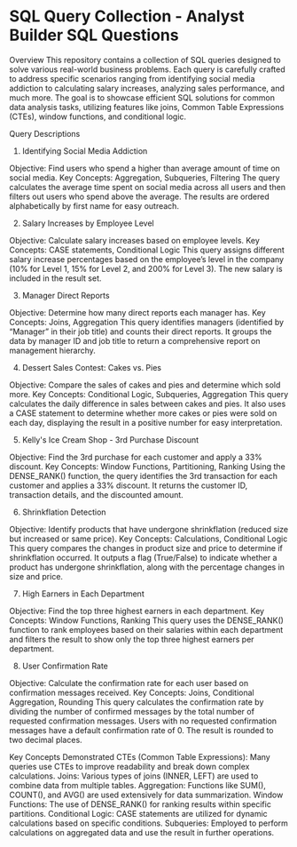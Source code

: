# SQL Query Collection - Analyst Builder SQL Questions



Overview
This repository contains a collection of SQL queries designed to solve various real-world business problems. Each query is carefully crafted to address specific scenarios ranging from identifying social media addiction to calculating salary increases, analyzing sales performance, and much more. The goal is to showcase efficient SQL solutions for common data analysis tasks, utilizing features like joins, Common Table Expressions (CTEs), window functions, and conditional logic.

Query Descriptions

1. Identifying Social Media Addiction

Objective: Find users who spend a higher than average amount of time on social media.
Key Concepts: Aggregation, Subqueries, Filtering
The query calculates the average time spent on social media across all users and then filters out users who spend above the average. The results are ordered alphabetically by first name for easy outreach.

2. Salary Increases by Employee Level

Objective: Calculate salary increases based on employee levels.
Key Concepts: CASE statements, Conditional Logic
This query assigns different salary increase percentages based on the employee’s level in the company (10% for Level 1, 15% for Level 2, and 200% for Level 3). The new salary is included in the result set.

3. Manager Direct Reports
   
Objective: Determine how many direct reports each manager has.
Key Concepts: Joins, Aggregation
This query identifies managers (identified by “Manager” in their job title) and counts their direct reports. It groups the data by manager ID and job title to return a comprehensive report on management hierarchy.

4. Dessert Sales Contest: Cakes vs. Pies
   
Objective: Compare the sales of cakes and pies and determine which sold more.
Key Concepts: Conditional Logic, Subqueries, Aggregation
This query calculates the daily difference in sales between cakes and pies. It also uses a CASE statement to determine whether more cakes or pies were sold on each day, displaying the result in a positive number for easy interpretation.

5. Kelly's Ice Cream Shop - 3rd Purchase Discount
   
Objective: Find the 3rd purchase for each customer and apply a 33% discount.
Key Concepts: Window Functions, Partitioning, Ranking
Using the DENSE_RANK() function, the query identifies the 3rd transaction for each customer and applies a 33% discount. It returns the customer ID, transaction details, and the discounted amount.

6. Shrinkflation Detection
   
Objective: Identify products that have undergone shrinkflation (reduced size but increased or same price).
Key Concepts: Calculations, Conditional Logic
This query compares the changes in product size and price to determine if shrinkflation occurred. It outputs a flag (True/False) to indicate whether a product has undergone shrinkflation, along with the percentage changes in size and price.

7. High Earners in Each Department
   
Objective: Find the top three highest earners in each department.
Key Concepts: Window Functions, Ranking
This query uses the DENSE_RANK() function to rank employees based on their salaries within each department and filters the result to show only the top three highest earners per department.

8. User Confirmation Rate
   
Objective: Calculate the confirmation rate for each user based on confirmation messages received.
Key Concepts: Joins, Conditional Aggregation, Rounding
This query calculates the confirmation rate by dividing the number of confirmed messages by the total number of requested confirmation messages. Users with no requested confirmation messages have a default confirmation rate of 0. The result is rounded to two decimal places.

Key Concepts Demonstrated
CTEs (Common Table Expressions): Many queries use CTEs to improve readability and break down complex calculations.
Joins: Various types of joins (INNER, LEFT) are used to combine data from multiple tables.
Aggregation: Functions like SUM(), COUNT(), and AVG() are used extensively for data summarization.
Window Functions: The use of DENSE_RANK() for ranking results within specific partitions.
Conditional Logic: CASE statements are utilized for dynamic calculations based on specific conditions.
Subqueries: Employed to perform calculations on aggregated data and use the result in further operations.
